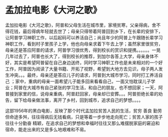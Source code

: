 # 孟加拉电影《大河之歌》

孟加拉电影《大河之歌》，阿普和父母生活在城市里，家境贫寒，父亲得病，舍不得花钱，最后得病年轻就去世了；母亲只得带着阿普回到乡下，在长辈的安排下，让阿普学习神职工作，以后起码可以养活自己；尚且年少的阿普上午跟随长辈学习神职工作，看到村子里孩子上学，他也向母亲求着下午去上学；虽然家里很贫穷，母亲还是答应阿普的请求，阿普学习很优秀，得到校长的赏识和提携。。。。。。一晃几年过去了，阿普也长大了，得到校长的推荐，到加尔各答上大学，母亲身体不好，其实是希望阿普留在自己身边送终，同时学习神职工作也是未来相对的一个好工作，阿普因为阅读了大量书籍、开拓了视野，希望到大地方去见识，母子两人发生冲突。。。最终，母亲还是答应儿子的请求，阿普到大城市学习，同时打工养活自己 ；家中，重病的母亲一面希望儿子能多回来看看自己，一面又怕耽误儿子学业；阿普在大城市有自己紧张的学习生活，和自己的朋友，也不想回家；一天，阿普接到家里的信，说母亲重病，阿普赶回家，母亲却已安葬。。。阿普拒绝长辈的劝告，留下给母亲做法事，离开了乡村，回到城市，追求自己的梦想。。。。

这部1956年的黑白电影，反映了那个时代孟加拉贫苦人民的生活，贫穷 善良 勤劳但命途多舛，往往得病后无钱看病，只是等着一步步地走向死亡；贫苦人家的孩子往往十分勤奋 精颖，在追求自己的梦想和幸福时往往又那么难摆脱家庭的窘迫和宿命，能走出来的又是多么地艰难和不易。